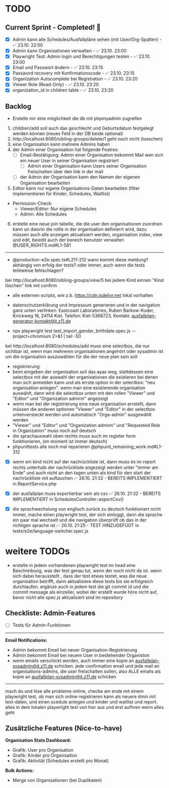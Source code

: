 # TODO

## Current Sprint - Completed! 🎉

- [x] Admin kann alle Schedules/Ausfallpläne sehen (mit User/Org-Spalten) - ✅ 23.10. 22:50
- [x] Admin kann Organisationen verwalten - ✅ 23.10. 23:00
- [x] Playwright Test: Admin login und Berechtigungen testen - ✅ 23.10. 23:00
- [x] Email und Passwort ändern - ✅ 23.10. 23:15
- [x] Password recovery mit Konfirmationscode - ✅ 23.10. 23:15
- [x] Organization Autocomplete bei Registration - ✅ 23.10. 23:20
- [x] Viewer Role (Read-Only) - ✅ 23.10. 23:20
- [x] organization_id in children table - ✅ 23.10. 23:20

## Backlog

- Erstelle mir eine möglichkeit die db mit phpmyadmin zugreifen

1. children/add soll auch das geschlecht und Geburtsdatum festgelegt werden können (neues Feld in der DB beide optional)
2. http://localhost:8080/sibling-groups/delete/1 geht noch nicht (loeschen)
3. eine Organisation kann mehrere Admins haben
4. der Admin einer Organisation hat folgende Featres:
    - [ ] Email-Bestätigung: Admin einer Organisation bekommt Mail wen sich ein neuer User in seiner Organisation registriert
        - [ ] Admin einer Organisation kann Users seiner Organisation freischalten über den link in der mail
    - [ ] der Admin der Organisation kann den Namen der eigenen Organisation bearbeiten
5. Editor kann nur eigene Organisations-Daten bearbeiten (filter implementieren für Kinder, Schedules, Waitlist)
  - Permission-Check:
    - Viewer/Editor: Nur eigene Schedules
    - Admin: Alle Schedules

6. erstelle eine neue join tabelle, die die user den organisationen zuordnen kann un dworin die rollle in der organisation definierrt wird, dazu müssen auch alle anzeigen aktualisiert werden, organisation index, view und edit, beiedit auch der bereich benutzer verwalten  @USER_RIGHTS.md#L1-581 

----


- @production-e2e.spec.ts#L211-212 wann kommt diese meldung? abhängig von erfolg der tests? oder immer, auch wenn die tests teileweise fehlschlagen?

bei http://localhost:8080/sibling-groups/view/5  bei jedem Kind einnen "Kind löschen" link mit confirm

- alle externen scripts, wie z.b. https://cdn.jsdelivr.net lokal vorhalten

- datenschutzerklärung und Impressum generieren und in der navigation ganz unten verlinken: Eastcoast Laboratories, Ruben Barkow-Kuder, Knickweg 16, 24114 Kiel, Telefon: Kiel-5368723, Kontakt: ausfallplan-generator-kontakt@it.z11.de

- npx playwright test test_import_gender_birthdate.spec.js --project=chromium 2>&1 | tail -50


bei http://localhost:8080/schedules/add muss eine selectbox, die nur sichtbar ist, wenn man mehreren organisationen angehört oder sysadmin ist um die organisation auszuwählen für die der neue plan sein soll

- registrierung:
 - beim eingeben der organisation soll das ayax weg, stattdessen eine selectbox mit der auswahl der organisationen die existieren bei denen man sich anmelden kann und als errste option in der selectbox: "neu organisation anlegen". wenn man eine existierende organisation auswählt, dann wird die selectbox unten mit den rollen "Viewer" und "Editor" und "Organization adminn" angezeigt
 - wenn man bei der registrierung eine neue organisation errstellt, dann müssen die anderen optionen "Viewer" und "Editor" in der selectbox untenversteckt werden und automatisch  "Orga-admin" ausgewählt werden
 - "Viewer" und "Editor" und "Organization adminn" und "Requested Role in Organization" muss noch auf deutsch
 - die sprachauswahl oben rechts muss auch im register form funktionieren, (im moment ist immer deutsch)
- phpunittests alle noch mal reparieren @phpunit_remaining_work.md#L1-312 

- [x] wenn ein kind nicht auf der nachrückliste ist, dann muss es im report rechts unterhalb der nachrückliste angezeigt werden unter "immer am Ende" und auch nicht an den tagen unten als kind für den start der nachrückliste mit auftauchen ✅ 26.10. 21:32 - BEREITS IMPLEMENTIERT in ReportService.php

- [x] der ausfallplan muss exportierbar sein als csv ✅ 26.10. 21:32 - BEREITS IMPLEMENTIERT in SchedulesController::exportCsv()

- [x] die sprachwechslung von englisch zurück zu deutsch funktioniert nicht immer, mache einen playwright test, der sich einloggt, dann die sprache ein paar mal wechselt und die navigation überprüft ob das in der richtigen sprache ist ✅ 26.10. 21:25 - TEST HINZUGEFÜGT in tests/e2e/language-switcher.spec.js



# weitere TODOs

- erstelle in jedem vorhandenen playwright test im head eine Beschreibung, was der test genau tut, wenn der noch nicht da ist. wenn sich dabei herausstellt , dass der test etwas testet, was die neue organisation betrifft, dann aktualisiere diese tests bis sie erfolgreich durchlaufen. ergänze auch in jedem test die git commit id und die commit message als einzeiler, wobei der erstellt wurde höre nicht auf, bevor nicht alle spec.js aktualisiert sind im repository

## Checkliste: Admin-Features

- [ ] Tests für Admin-Funktionen

---

**Email Notifications:**
- Admin bekommt Email bei neuer Organisation-Registrierung
- Admin bekommt Email bei neuem User in bestehender Organiston
- wenn emails verschickt werden, auch immer eine kopie an ausfallplan-sysadmin@it.z11.de schicken. jede confirmation email und jede mail an organisations-admins, die user freischalten sollen, also ALLE emails als kopie an ausfallplan-sysadmin@it.z11.de schicken

-----

mach du und löse alle probleme online, checke am ende mit einem playwright test, ob man sich online registrieren kann als neuere dmin mit test-daten, und einen scedule anlegen und kinder und waitlist und report. alles in dem lokalen playwright test von hier aus und erst aufhren wenn alles geht





## Zusätzliche Features (Nice-to-have)

**Organisation Stats Dashboard:**
- Grafik: User pro Organisation
- Grafik: Kinder pro Organisation
- Grafik: Aktivität (Schedules erstellt pro Monat)

**Bulk Actions:**
- Merge von Organisationen (bei Duplikaten)

